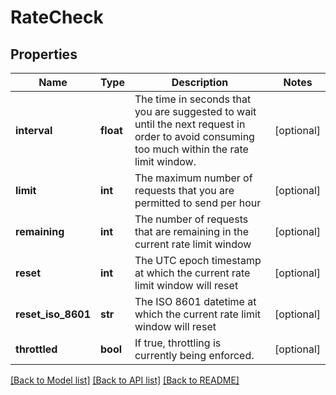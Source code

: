# RateCheck

## Properties
Name | Type | Description | Notes
------------ | ------------- | ------------- | -------------
**interval** | **float** | The time in seconds that you are suggested to wait until the next request in order to avoid consuming too much within the rate limit window. | [optional] 
**limit** | **int** | The maximum number of requests that you are permitted to send per hour | [optional] 
**remaining** | **int** | The number of requests that are remaining in the current rate limit window | [optional] 
**reset** | **int** | The UTC epoch timestamp at which the current rate limit window will reset | [optional] 
**reset_iso_8601** | **str** | The ISO 8601 datetime at which the current rate limit window will reset | [optional] 
**throttled** | **bool** | If true, throttling is currently being enforced. | [optional] 

[[Back to Model list]](../README.md#documentation-for-models) [[Back to API list]](../README.md#documentation-for-api-endpoints) [[Back to README]](../README.md)



